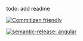todo: add readme

[![Commitizen friendly](https://img.shields.io/badge/commitizen-friendly-brightgreen.svg)](http://commitizen.github.io/cz-cli/)

[![semantic-release: angular](https://img.shields.io/badge/semantic--release-angular-e10079?logo=semantic-release)](https://github.com/semantic-release/semantic-release)
